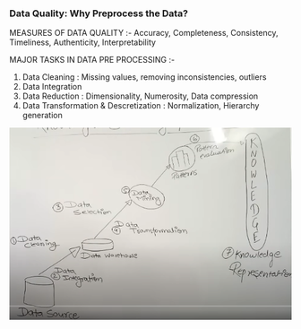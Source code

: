 ### Data Quality: Why Preprocess the Data?

MEASURES OF DATA QUALITY :-
Accuracy, Completeness, Consistency, Timeliness, Authenticity, Interpretability

MAJOR TASKS IN DATA PRE PROCESSING :-
1. Data Cleaning : Missing values, removing inconsistencies, outliers
2. Data Integration
3. Data Reduction : Dimensionality, Numerosity, Data compression
4. Data Transformation & Descretization : Normalization, Hierarchy generation

![alt text](image-17.png)